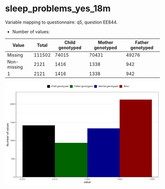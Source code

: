 # sleep_problems_yes_18m
Variable mapping to questionnaire: q5, question EE844.
- Number of values:

| Value | Total | Child genotyped | Mother genotyped | Father genotyped |
| ----- | ----- | --------------- | ---------------- | ---------------- |
| Missing | 111502 | 74015 | 70431 | 49276 |
| Non-missing | 2121 | 1416 | 1338 | 942 |
| 1 | 2121 | 1416 | 1338 | 942 |



![](sleep_problems_yes_18m_n.png)



